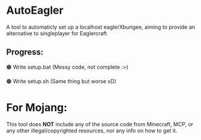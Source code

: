 # AutoEagler
A tool to automaticly set up a localhost eaglerXbungee, aiming to provide an alternative to singleplayer for Eaglercraft

## Progress:
🟠 Write setup.bat (Messy code, not complete :>)

🟠 Write setup.sh (Same thing but worse xD)

# For Mojang:
This tool does **NOT** include any of the source code from Minecraft, MCP, or any other illegal/copyrighted resources, nor any info on how to get it.
